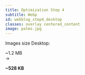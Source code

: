 ```yaml
---
title: Optimization Step 4
subtitle: Webp
id: webblog_step4_desktop
classes: overlay centered_content
image: palms.jpg
---
```

Images size Desktop:  

<div class="big_text"> 
~1.2 MB
<br />
&#8594; 
<br />

<strong>~528 KB</strong>
</div>